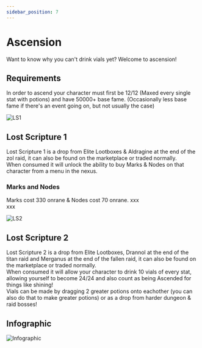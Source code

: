 ```yaml
---
sidebar_position: 7
---
```


# Ascension
Want to know why you can't drink vials yet? Welcome to ascension!

## Requirements
In order to ascend your character must first be 12/12 (Maxed every single stat with potions) and have 50000+ base fame. (Occasionally less base fame if there's an event going on, but not usually the case)


![LS1](https://vwiki.valorserver.com/api/item/picture/Lost%20Scripture)  
## Lost Scripture 1
Lost Scripture 1 is a drop from Elite Lootboxes & Aldragine at the end of the zol raid, it can also be found on the marketplace or traded normally.  
When consumed it will unlock the ability to buy Marks & Nodes on that character from a menu in the nexus.

### Marks and Nodes
Marks cost 330 onrane & Nodes cost 70 onrane. xxx  
xxx


![LS2](https://i.imgur.com/53bWGQN.png)  
## Lost Scripture 2
Lost Scripture 2 is a drop from Elite Lootboxes, Drannol at the end of the titan raid and Merganus at the end of the fallen raid, it can also be found on the marketplace or traded normally.  
When consumed it will allow your character to drink 10 vials of every stat, allowing yourself to become 24/24 and also count as being Ascended for things like shining!  
Vials can be made by dragging 2 greater potions onto eachother (you can also do that to make greater potions) or as a drop from harder dungeon & raid bosses!


## Infographic
![Infographic](https://media.discordapp.net/attachments/732139834876887100/754656562563252315/lspic.png?width=365&height=483)